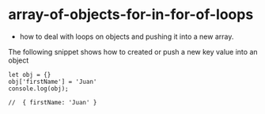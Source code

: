 # array-of-objects-for-in-for-of-loops

- how to deal with loops on objects and pushing it into a new array.

The following snippet shows how to created or push a new key value into an object
```
let obj = {}
obj['firstName'] = 'Juan'
console.log(obj);

//  { firstName: 'Juan' }
```